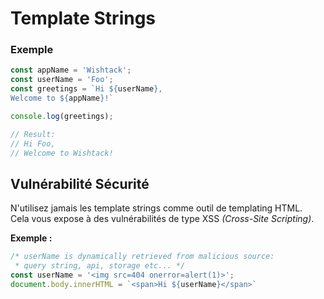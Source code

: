 # Template Strings

### Exemple

```javascript
const appName = 'Wishtack';
const userName = 'Foo';
const greetings = `Hi ${userName},
Welcome to ${appName}!`

console.log(greetings);

// Result:
// Hi Foo,
// Welcome to Wishtack!
```


## Vulnérabilité Sécurité

N'utilisez jamais les template strings comme outil de templating HTML.  
Cela vous expose à des vulnérabilités de type XSS _\(Cross-Site Scripting\)_.

**Exemple :**

```javascript
/* userName is dynamically retrieved from malicious source:
 * query string, api, storage etc... */
const userName = '<img src=404 onerror=alert(1)>'; 
document.body.innerHTML = `<span>Hi ${userName}</span>`
```




